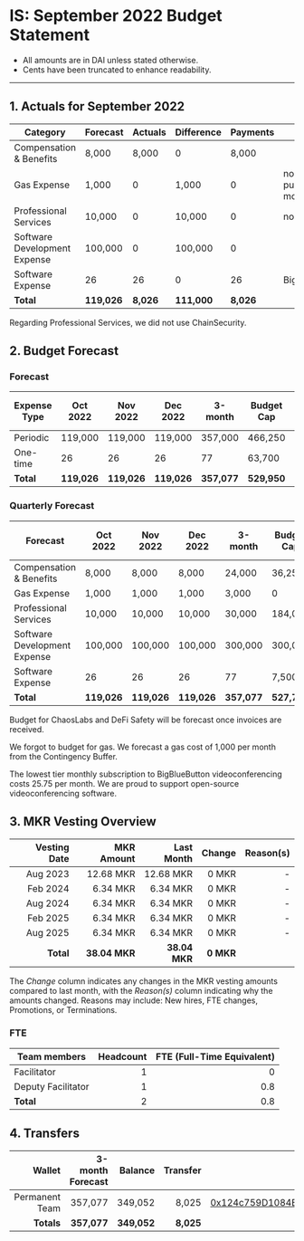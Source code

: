# IS: September 2022 Budget Statement

* All amounts are in DAI unless stated otherwise.
* Cents have been truncated to enhance readability.

---

## 1. Actuals for September 2022

|Category                    |Forecast|Actuals|Difference|Payments|Why                       |
|----------------------------|--------|-------|----------|--------|--------------------------|
|Compensation & Benefits     |8,000   |8,000  |0         |8,000   |                          |
|Gas Expense                 |1,000   |0      |1,000     |0       |no ETH purchase this month|
|Professional Services       |10,000  |0      |10,000    |0       |no usage                  |
|Software Development Expense|100,000 |0      |100,000   |0       |                          |
|Software Expense            |26      |26     |0         |26      |BigBlueMeeting            |
|**Total**                       |**119,026** |**8,026**  |**111,000**   |**8,026**   |                          |

Regarding Professional Services, we did not use ChainSecurity.

## 2. Budget Forecast

### Forecast

|Expense Type|Oct 2022|Nov 2022|Dec 2022|3-month|Budget Cap|Budget Cap + Buffer|
|------------|--------|--------|--------|-------|----------|-------------------|
|Periodic    |119,000 |119,000 |119,000 |357,000|466,250   |536,188            |
|One-time    |26      |26      |26      |77     |63,700    |73,255             |
|**Total**       |**119,026** |**119,026** |**119,026** |**357,077**|**529,950**   |**609,443**            |

### Quarterly Forecast

|Forecast                    |Oct 2022|Nov 2022|Dec 2022|3-month|Budget Cap|Budget Cap + Buffer|
|----------------------------|--------|--------|--------|-------|----------|-------------------|
|Compensation & Benefits     |8,000   |8,000   |8,000   |24,000 |36,250    |41,688             |
|Gas Expense                 |1,000   |1,000   |1,000   |3,000  |0         |0                  |
|Professional Services       |10,000  |10,000  |10,000  |30,000 |184,000   |211,600            |
|Software Development Expense|100,000 |100,000 |100,000 |300,000|300,000   |345,000            |
|Software Expense            |26      |26      |26      |77     |7,500     |8,625              |
|**Total**                       |**119,026** |**119,026** |**119,026** |**357,077**|**527,750**   |**606,913**            |

Budget for ChaosLabs and DeFi Safety will be forecast once invoices
are received.

We forgot to budget for gas. We forecast a gas cost of 1,000 per month
from the Contingency Buffer.

The lowest tier monthly subscription to BigBlueButton
videoconferencing costs 25.75 per month. We are proud to support
open-source videoconferencing software.

## 3. MKR Vesting Overview

|  Vesting Date  |       MKR Amount | Last Month |        Change |      Reason(s) |
|---------------:|-----------------:|-----------:|--------------:|---------------:|
|  Aug 2023 	   | 12.68 MKR   |      12.68 MKR |   0 MKR |      - |
|  Feb 2024 	   | 6.34 MKR    |      6.34 MKR |    0 MKR  |      - |
|  Aug 2024 	   | 6.34 MKR    |      6.34 MKR |   0 MKR  |      - |
|  Feb 2025 	   | 6.34 MKR    |      6.34 MKR |   0 MKR  |      - |
|  Aug 2025 	   | 6.34 MKR    |      6.34 MKR |   0 MKR  |      - |
|  **Total**       | **38.04 MKR**  |**38.04 MKR**| **0 MKR** |           |

The *Change* column indicates any changes in the MKR vesting amounts compared to last month, with the *Reason(s)* column indicating why the amounts changed. Reasons may include: New hires, FTE changes, Promotions, or Terminations.

### FTE

| Team members              |Headcount|FTE (Full-Time Equivalent)|
|---------------------------|--------:|-------------------------:|
| Facilitator               |1        |0                         |
| Deputy Facilitator        |1        |0.8                       |
| **Total**                 |2        |0.8                       |

## 4. Transfers

|  Wallet | 3-month Forecast    | Balance |      Transfer |                Multi-sig Address |
|--------:|---------------------:|-------:|--------------:|---------------------------------:|
| Permanent Team |  357,077    | 349,052      | 8,025 | [0x124c759D1084E67B19a206ab85c4527Fab26c342](https://gnosis-safe.io/app/#/safes/0x124c759D1084E67B19a206ab85c4527Fab26c342) |
| **Totals**     | **357,077** | **349,052**  | **8,025** | |
